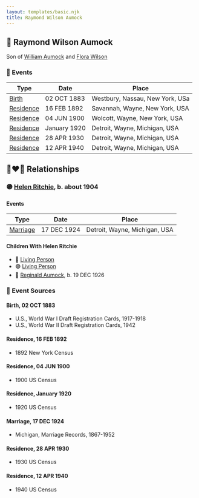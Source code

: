 ```yaml
---
layout: templates/basic.njk
title: Raymond Wilson Aumock
---
```

## 🔵 Raymond Wilson Aumock

Son of [William Aumock](/people/5/50418111) and [Flora Wilson](/people/2/2426620)

### 📆 Events

Type | Date | Place
------ | ------ | ------
[Birth](#event-211eca14-fb0e-4058-9ec1-b60883bb5b48) | 02 OCT 1883 | Westbury, Nassau, New York, USa
[Residence](#event-be1aca07-74c6-46ff-ae7f-47f1e5d8b53a) | 16 FEB 1892 | Savannah, Wayne, New York, USA
[Residence](#event-74ec63e9-ad0a-429e-a863-69ec06783bdc) | 04 JUN 1900 | Wolcott, Wayne, New York, USA
[Residence](#event-37844a45-9a2f-48c2-8c59-ef9a780ae882) | January 1920 | Detroit, Wayne, Michigan, USA
[Residence](#event-e7ae5c37-2ad7-44d4-a487-cec28acbafec) | 28 APR 1930 | Detroit, Wayne, Michigan, USA
[Residence](#event-a854bb13-0454-4207-a165-c89edeb66470) | 12 APR 1940 | Detroit, Wayne, Michigan, USA

## 👩‍❤️‍👨 Relationships

### 🟣 [Helen Ritchie](/people/8/88758866), b. about 1904

#### Events

Type | Date | Place
------ | ------ | ------
[Marriage](#event-5ae9dbe4-2814-4f48-93b6-d197eaebcb92) | 17 DEC 1924 | Detroit, Wayne, Michigan, USA
#### Children With Helen Ritchie
* 🔵 [Living Person](/people/6/61349489)
* 🟣 [Living Person](/people/7/73724053)
* 🔵 [Reginald Aumock](/people/6/62743185), b. 19 DEC 1926
### 📰 Event Sources

#### <a id="event-211eca14-fb0e-4058-9ec1-b60883bb5b48"></a> Birth, 02 OCT 1883
* U.S., World War I Draft Registration Cards, 1917-1918
* U.S., World War II Draft Registration Cards, 1942

#### <a id="event-be1aca07-74c6-46ff-ae7f-47f1e5d8b53a"></a> Residence, 16 FEB 1892
* 1892 New York Census

#### <a id="event-74ec63e9-ad0a-429e-a863-69ec06783bdc"></a> Residence, 04 JUN 1900
* 1900 US Census

#### <a id="event-37844a45-9a2f-48c2-8c59-ef9a780ae882"></a> Residence, January 1920
* 1920 US Census

#### <a id="event-5ae9dbe4-2814-4f48-93b6-d197eaebcb92"></a> Marriage, 17 DEC 1924
* Michigan, Marriage Records, 1867-1952

#### <a id="event-e7ae5c37-2ad7-44d4-a487-cec28acbafec"></a> Residence, 28 APR 1930
* 1930 US Census
#### <a id="event-a854bb13-0454-4207-a165-c89edeb66470"></a> Residence, 12 APR 1940
* 1940 US Census
